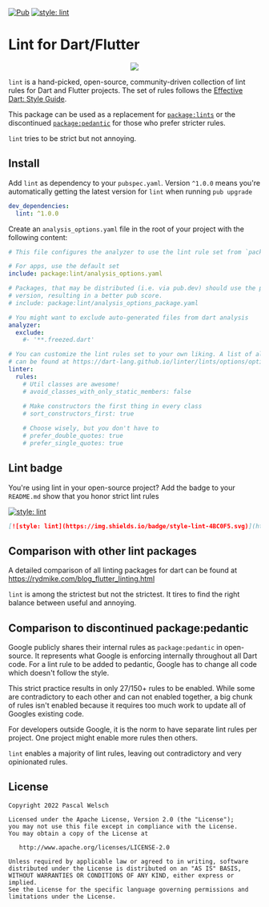 [![Pub](https://img.shields.io/pub/v/lint.svg)](https://pub.dartlang.org/packages/lint) 
[![style: lint](https://img.shields.io/badge/style-lint-4BC0F5.svg)](https://pub.dev/packages/lint)

# Lint for Dart/Flutter

<p align="center">
  <img src="https://user-images.githubusercontent.com/1096485/66209493-bc0ec900-e6b7-11e9-80c6-222e778f0c8d.png">
</p>

`lint` is a hand-picked, open-source, community-driven collection of lint rules for Dart and Flutter projects.
The set of rules follows the [Effective Dart: Style Guide](https://dart.dev/guides/language/effective-dart/style).

This package can be used as a replacement for [`package:lints`](https://pub.dev/packages/lints) or the discontinued [`package:pedantic`](https://github.com/dart-lang/pedantic) for those who prefer stricter rules.

`lint` tries to be strict but not annoying.

## Install

Add `lint` as dependency to your `pubspec.yaml`. Version `^1.0.0` means you're automatically getting the latest version for `lint` when running `pub upgrade`
```yaml
dev_dependencies:
  lint: ^1.0.0
```

Create an `analysis_options.yaml` file in the root of your project with the following content:

```yaml
# This file configures the analyzer to use the lint rule set from `package:lint`

# For apps, use the default set
include: package:lint/analysis_options.yaml

# Packages, that may be distributed (i.e. via pub.dev) should use the package 
# version, resulting in a better pub score.
# include: package:lint/analysis_options_package.yaml

# You might want to exclude auto-generated files from dart analysis
analyzer:
  exclude:
    #- '**.freezed.dart'

# You can customize the lint rules set to your own liking. A list of all rules
# can be found at https://dart-lang.github.io/linter/lints/options/options.html
linter:
  rules:
    # Util classes are awesome!
    # avoid_classes_with_only_static_members: false
    
    # Make constructors the first thing in every class
    # sort_constructors_first: true

    # Choose wisely, but you don't have to
    # prefer_double_quotes: true
    # prefer_single_quotes: true
```

## Lint badge

You're using lint in your open-source project? 
Add the badge to your `README.md` show that you honor strict lint rules


[![style: lint](https://img.shields.io/badge/style-lint-4BC0F5.svg)](https://pub.dev/packages/lint)
```md
[![style: lint](https://img.shields.io/badge/style-lint-4BC0F5.svg)](https://pub.dev/packages/lint)
```

## Comparison with other lint packages

A detailed comparison of all linting packages for dart can be found at https://rydmike.com/blog_flutter_linting.html

`lint` is among the strictest but not the strictest. It tires to find the right balance between useful and annoying.

## Comparison to discontinued package:pedantic

Google publicly shares their internal rules as `package:pedantic` in open-source.
It represents what Google is enforcing internally throughout all Dart code.
For a lint rule to be added to pedantic, Google has to change all code which doesn't follow the style.

This strict practice results in only 27/150+ rules to be enabled.
While some are contradictory to each other and can not enabled together, a big chunk of rules isn't enabled because it requires too much work to update all of Googles existing code.

For developers outside Google, it is the norm to have separate lint rules per project.
One project might enable more rules then others.

`lint` enables a majority of lint rules, leaving out contradictory and very opinionated rules.
 
## License

```
Copyright 2022 Pascal Welsch

Licensed under the Apache License, Version 2.0 (the "License");
you may not use this file except in compliance with the License.
You may obtain a copy of the License at

   http://www.apache.org/licenses/LICENSE-2.0

Unless required by applicable law or agreed to in writing, software
distributed under the License is distributed on an "AS IS" BASIS,
WITHOUT WARRANTIES OR CONDITIONS OF ANY KIND, either express or implied.
See the License for the specific language governing permissions and
limitations under the License.
```

